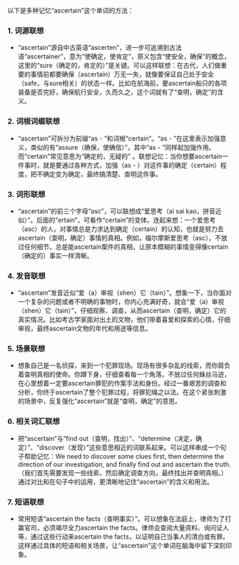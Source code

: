 以下是多种记忆“ascertain”这个单词的方法：

### 1. 词源联想
 - “ascertain”源自中古英语“ascerten”，进一步可追溯到古法语“ascertainer”，意为“使确定，使肯定”，原义包含“使安全，确保”的概念，这里的“sure（确定的，肯定的）”是关键。可以这样联想：在古代，人们做重要的事情前都要确保（ascertain）万无一失，就像要保证自己处于安全（safe，与sure相关）的状态一样。比如在航海前，要ascertain船只的各项装备是否完好，确保航行安全，久而久之，这个词就有了“查明，确定”的含义。

### 2. 词根词缀联想
 - “ascertain”可拆分为前缀“as - ”和词根“certain”。“as - ”在这里表示加强意义，类似的有“assure（确保，使确信）”，其中“as - ”同样起加强作用。而“certain”常见意思为“确定的，无疑的” 。联想记忆：当你想要ascertain一件事时，就是要通过各种方式，加强（as - ）对这件事的确定（certain）程度，把不确定变为确定，最终搞清楚、查明这件事。

### 3. 词形联想
 - “ascertain”的前三个字母“asc”，可以联想成“爱思考（ai sai kao，拼音近似）”。后面的“ertain”，可看作“certain”的变体。连起来想：一个爱思考（asc）的人，对事情总是力求达到确定（certain）的认知，也就是努力去ascertain（查明，确定）事情的真相。例如，福尔摩斯爱思考（asc），不放过任何细节，总是能ascertain案件的真相，让原本模糊的事情变得像certain（确定的）事实一样清晰。

### 4. 发音联想
 - “ascertain”发音近似“爱（a）审视（shen）它（tain）”。想象一下，当你面对一个复杂的问题或者不明确的事物时，你内心充满好奇，就会“爱（a）审视（shen）它（tain）”，仔细观察、调查，从而ascertain（查明，确定）它的真实情况。比如考古学家面对出土的文物，他们带着喜爱和探索的心情，仔细审视，最终ascertain文物的年代和用途等信息。

### 5. 场景联想
 - 想象自己是一名侦探，来到一个犯罪现场。现场有很多杂乱的线索，而你肩负着查明真相的使命。你蹲下身，仔细查看每一个角落，不放过任何蛛丝马迹，在心里想着一定要ascertain罪犯的作案手法和身份。经过一番艰苦的调查和分析，你终于ascertain了整个犯罪过程，将罪犯绳之以法。在这个紧张刺激的场景中，反复强化“ascertain”就是“查明，确定”的意思。

### 6. 相关词汇联想
 - 把“ascertain”与“find out（查明，找出）”、“determine（决定，确定）”、“discover（发现）”这些意思相近的词联系起来。可以这样串成一个句子帮助记忆：We need to discover some clues first, then determine the direction of our investigation, and finally find out and ascertain the truth.（我们首先需要发现一些线索，然后确定调查方向，最终找出并查明真相。）通过对比和在句子中的运用，更清晰地记住“ascertain”的含义和用法。

### 7. 短语联想
 - 常用短语“ascertain the facts（查明事实）”。可以想象在法庭上，律师为了打赢官司，必须竭尽全力ascertain the facts。律师会查阅大量资料、询问证人等，通过这些行动来ascertain the facts，以证明自己当事人的清白或有罪。这样通过具体的短语和相关场景，让“ascertain”这个单词在脑海中留下深刻印象。 